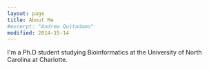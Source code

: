```yaml
---
layout: page
title: About Me
#excerpt: "Andrew Quitadamo"
modified: 2014-15-14
---
```


I'm a Ph.D student studying Bioinformatics at the University of North Carolina at Charlotte.
